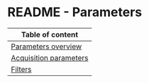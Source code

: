 # README - Parameters

| Table of content|
|-|
| [Parameters overview](../Parameters/parameters.md)|
| [Acquisition parameters](../Parameters/AcquisitionSettings/README.md)|
| [Filters](../Parameters/Filters/README.md)|